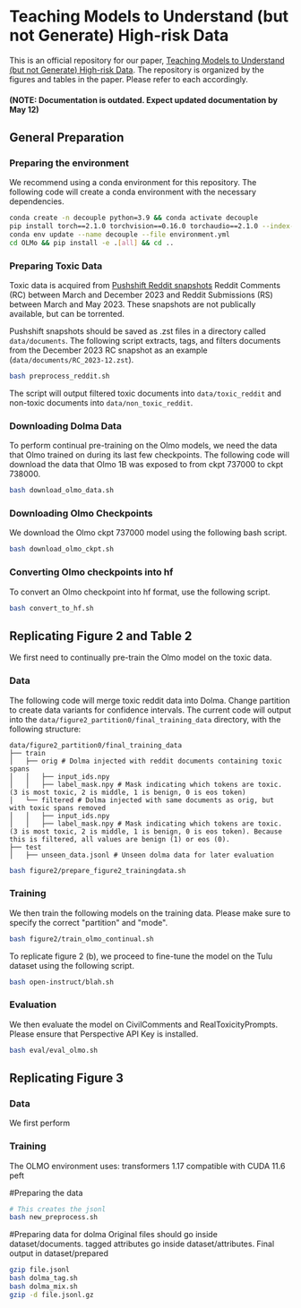 # Teaching Models to Understand (but not Generate) High-risk Data

This is an official repository for our paper, [Teaching Models to Understand (but not Generate) High-risk Data](https://arxiv.org/abs/2505.03052). The repository is organized by the figures and tables in the paper. Please refer to each accordingly. 

#### (NOTE: Documentation is outdated. Expect updated documentation by May 12)

## General Preparation

### Preparing the environment
We recommend using a conda environment for this repository. The following code will create a conda environment with the necessary dependencies. 

```bash
conda create -n decouple python=3.9 && conda activate decouple
pip install torch==2.1.0 torchvision==0.16.0 torchaudio==2.1.0 --index-url https://download.pytorch.org/whl/cu118
conda env update --name decouple --file environment.yml
cd OLMo && pip install -e .[all] && cd ..
````

### Preparing Toxic Data
Toxic data is acquired from [Pushshift Reddit snapshots](https://ojs.aaai.org/index.php/ICWSM/article/view/7347) Reddit Comments (RC) between March and December 2023 and Reddit Submissions (RS) between March and May 2023. These snapshots are not publically available, but can be torrented. 

Pushshift snapshots should be saved as .zst files in a directory called `data/documents`. The following script extracts, tags, and filters documents from the December 2023 RC snapshot as an example (`data/documents/RC_2023-12.zst`). 

```bash
bash preprocess_reddit.sh
```

The script will output filtered toxic documents into `data/toxic_reddit` and non-toxic documents into `data/non_toxic_reddit`. 

### Downloading Dolma Data

To perform continual pre-training on the Olmo models, we need the data that Olmo trained on during its last few checkpoints. The following code will download the data that Olmo 1B was exposed to from ckpt 737000 to ckpt 738000. 

```bash
bash download_olmo_data.sh
```

### Downloading Olmo Checkpoints

We download the Olmo ckpt 737000 model using the following bash script. 

```bash
bash download_olmo_ckpt.sh
```

### Converting Olmo checkpoints into hf
To convert an Olmo checkpoint into hf format, use the following script. 

```bash
bash convert_to_hf.sh
```

## Replicating Figure 2 and Table 2

We first need to continually pre-train the Olmo model on the toxic data. 

### Data 

The following code will merge toxic reddit data into Dolma. Change partition to create data variants for confidence intervals. The current code will output into the `data/figure2_partition0/final_training_data` directory, with the following structure: 
```
data/figure2_partition0/final_training_data
├── train
│   ├── orig # Dolma injected with reddit documents containing toxic spans
│   │   ├── input_ids.npy 
│   │   ├── label_mask.npy # Mask indicating which tokens are toxic. (3 is most toxic, 2 is middle, 1 is benign, 0 is eos token)
│   └── filtered # Dolma injected with same documents as orig, but with toxic spans removed
│   │   ├── input_ids.npy 
│   │   ├── label_mask.npy # Mask indicating which tokens are toxic. (3 is most toxic, 2 is middle, 1 is benign, 0 is eos token). Because this is filtered, all values are benign (1) or eos (0).
├── test
│   ├── unseen_data.jsonl # Unseen dolma data for later evaluation
```

```bash
bash figure2/prepare_figure2_trainingdata.sh
```

### Training

We then train the following models on the training data. Please make sure to specify the correct "partition" and "mode". 

```bash
bash figure2/train_olmo_continual.sh
```

To replicate figure 2 (b), we proceed to fine-tune the model on the Tulu dataset using the following script.

```bash
bash open-instruct/blah.sh
```

### Evaluation

We then evaluate the model on CivilComments and RealToxicityPrompts. Please ensure that Perspective API Key is installed. 

```bash
bash eval/eval_olmo.sh
```

## Replicating Figure 3

### Data
We first perform 

### Training

The OLMO environment uses: 
transformers 1.17 compatible with CUDA 11.6
peft

#Preparing the data
```bash
# This creates the jsonl 
bash new_preprocess.sh 

```

#Preparing data for dolma
Original files should go inside dataset/documents. tagged attributes go inside dataset/attributes. Final output in dataset/prepared
```bash
gzip file.jsonl
bash dolma_tag.sh
bash dolma_mix.sh
gzip -d file.jsonl.gz
```